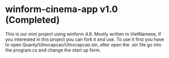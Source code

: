 # winform-cinema-app v1.0 (Completed)
This is our mini project using winform 4.8. Mostly written in VietNamese, if you interested in this project you can fork it and use.
To use it first you have to open Quanly/UInvcapcao/UInvcapcao.sln, after open the .sln file go into the program.cs and change the start up form.
